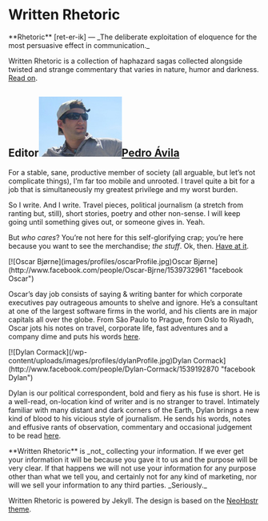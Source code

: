 # Written Rhetoric

<div id="definition">**Rhetoric** [ret-er-ik] — _The deliberate exploitation of eloquence for the most persuasive effect in communication._
</div>

Written Rhetoric is a collection of haphazard sagas collected alongside twisted and strange commentary that varies in nature, humor and darkness. [Read on](http://writtenrhetoric.com "Written Rhetoric Blog").

## Editor[![Editor](images/profiles/peteProfile.jpg)Pedro Ávila](mailto:pedro@wordythings.com "Email Pedro") 

For a stable, sane, productive member of society (all arguable, but let’s not complicate things), I’m far too mobile and unrooted. I travel quite a bit for a job that is simultaneously my greatest privilege and my worst burden.

So I write. And I write. Travel pieces, political journalism (a stretch from ranting but, still), short stories, poetry and other non-sense. I will keep going until something gives out, or someone gives in. Yeah.

But _who cares_? You’re not here for this self-glorifying crap; you’re here because you want to see the merchandise; _the stuff_. Ok, then. [Have at it](http://writtenrhetoric.com/stories/ "Written Rhetoric Stories").

<div class="contributor_l">[![Oscar Bjørne](images/profiles/oscarProfile.jpg)Oscar Bjørne](http://www.facebook.com/people/Oscar-Bjrne/1539732961 "facebook Oscar") 

Oscar’s day job consists of saying & writing banter for which corporate executives pay outrageous amounts to shelve and ignore. He’s a consultant at one of the largest software firms in the world, and his clients are in major capitals all over the globe. From São Paulo to Prague, from Oslo to Riyadh, Oscar jots his notes on travel, corporate life, fast adventures and a company dime and puts his words [here](http://writtenrhetoric.com/stories "Written Rhetoric Stories").
</div>

<div class="contributor_r">[![Dylan Cormack](/wp-content/uploads/images/profiles/dylanProfile.jpg)Dylan Cormack](http://www.facebook.com/people/Dylan-Cormack/1539192870 "facebook Dylan") 

Dylan is our political correspondent, bold and fiery as his fuse is short. He is a well-read, on-location kind of writer and is no stranger to travel. Intimately familiar with many distant and dark corners of the Earth, Dylan brings a new kind of blood to his vicious style of journalism. He sends his words, notes and effusive rants of observation, commentary and occasional judgement to be read [here](http://writtenrhetoric.com "Written Rhetoric Blog").
</div>

<div class="legal">**Written Rhetoric** is _not_ collecting your information. If we ever get your information it will be because you gave it to us and the purpose will be very clear. If that happens we will not use your information for any purpose other than what we tell you, and certainly not for any kind of marketing, nor will we sell your information to any third parties. _Seriously._
</div>

Written Rhetoric is powered by Jekyll. The design is based on the [NeoHpstr theme](https://github.com/mmistakes/hpstr-jekyll-theme).